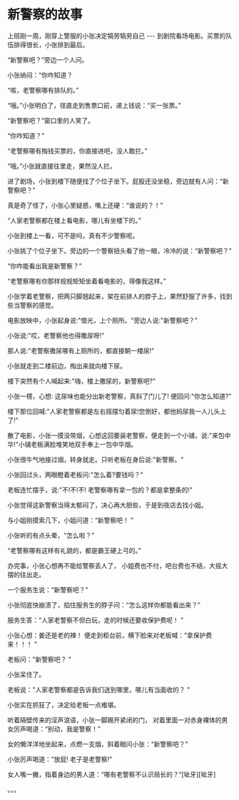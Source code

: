 # 新警察的故事

上班刚一周，刚穿上警服的小张决定犒劳犒劳自己 --- 到剧院看场电影。买票的队伍排得很长，小张排到最后。

“新警察吧？”旁边一个人问。

小张纳闷：“你咋知道？

“咳，老警察哪有排队的。”

“哦。”小张明白了，径直走到售票口前，递上钱说：“买一张票。”

“新警察吧？”窗口里的人笑了。

“你咋知道？”

“老警察哪有掏钱买票的，你直接进吧，没人敢拦。”

“哦。”小张就直接往里走，果然没人拦。

进了剧场，小张到楼下随便找了个位子坐下。屁股还没坐稳，旁边就有人问：“新警察吧？”

真是奇了怪了，小张心里疑惑，嘴上还硬：“谁说的？！”

“人家老警察都在楼上看电影，哪儿有坐楼下的。”

小张到楼上一看，可不是吗，真有不少警察呢。

小张挑了个位子坐下。旁边的一个警察扭头看了他一眼，冷冷的说：“新警察吧？”

“你咋能看出我是新警察？”

“老警察哪有你那样规规矩矩坐着看电影的，得像我这样。”

小张学着老警察，把两只脚翘起来，架在前排人的脖子上，果然舒服了许多，找到些当警察的感觉。

电影放映中，小张起身说:"借光，上个厕所。"旁边人说:"新警察吧？"

小张说:"哎，老警察他也得撒尿呀!"

那人说:"老警察撒尿哪有上厕所的，都直接朝一楼尿!"

小张就走到二楼前边，掏出来就向楼下尿。

楼下突然有个人喊起来:"嗨，楼上撒尿的，新警察吧?"

小张一楞，心想: 这尿味也能分出新老警察，真斜了门儿了! 便回问:"你怎么知道?"

楼下那位回喊:"人家老警察都是左右摇摆匀着尿!您倒好，都他妈尿我一人儿头上了!"

散了电影，小张一摸没带烟，心想这回要装老警察，便走到一个小铺，说:"来包中华!"小铺老板满脸堆笑地双手奉上一包中华烟。

小张很牛气地接过烟，转身就走。只听老板在身后说:"新警察。"

小张回过头，两眼瞪着老板问:"怎么着?要钱吗？"

老板连忙摆手，说:"不!不!不! 老警察哪有拿一包的？都是拿整条的!"

小张觉得这新警察当得太郁闷了，决心再大胆些，于是到夜店去找小姐。

与小姐刚摸索几下，小姐问道：“新警察吧！ ”

小张听的有点头晕，“怎么啦？”

“老警察哪有这样有礼貌的，都是霸王硬上弓的。”

办完事，小张心想再不能给警察丢人了， 小姐费也不付，吧台费也不结，大摇大摆的往出走。

一个服务生说：“新警察吧？”

小张彻底快崩溃了，掐住服务生的脖子问：“怎么这样你都能看出来？”

服务生答：“人家老警察不但白玩，走的时候还要收保护费呢！ ”

小张心想：姜还是老的辣！ 便走到柜台前，横下脸来对老板喊："拿保护费来！！！ "

老板问："新警察吧？ "

小张呆住了。

老板说："人家老警察都是告诉我们送到哪里，哪儿有当面收的？ "

小张实在抓狂了，决定给老板一点难堪。

听着隔壁传来的淫声浪语，小张一脚踢开紧闭的门， 对着里面一对赤身裸体的男女厉声喝道：“别动，我是警察！”

女的懒洋洋地坐起来，点燃一支烟，斜着眼问小张：“新警察吧？”

小张厉声喝道：“放屁! 老子是老警察!”

女人嘴一撇，指着身边的男人道：“哪有老警察不认识局长的？”[呲牙][呲牙]

。。。
